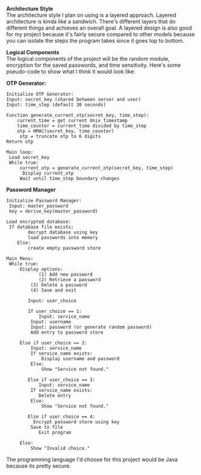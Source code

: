 **Architecture Style**  
The architecture style I plan on using is a layered approach. Layered architecture is kinda like a sandwich. There's different layers that do different things and achieves an overall goal. A layered design is also good for my project because it's fairly secure compared to other models because you can isolate the steps the program takes since it goes top to bottom.  

**Logical Components**  
The logical components of the project will be the random module, encryption for the saved passwords, and time sensitivity. Here's some pseudo-code to show what I think it would look like:  

**OTP Generator:**  

    Initialize OTP Generator:
    Input: secret_key (shared between server and user)
    Input: time_step (default 30 seconds)

    Function generate_current_otp(secret_key, time_step):
        current_time = get current Unix timestamp
        time_counter = current_time divided by time_step
        otp = HMAC(secret_key, time_counter)
         otp = truncate otp to 6 digits
    Return otp

    Main loop:
     Load secret_key
     While true:
         current_otp = generate_current_otp(secret_key, time_step)
          Display current_otp
         Wait until time_step boundary changes
         
**Password Manager**  

    Initialize Password Manager:
     Input: master_password
     key = derive_key(master_password)

    Load encrypted database:
     If database file exists:
            decrypt database using key
            load passwords into memory
        Else:
            create empty password store

    Main Menu:
     While true:
         Display options:
                (1) Add new password
                (2) Retrieve a password
             (3) Delete a password
             (4) Save and exit

            Input: user_choice

            If user_choice == 1:
                Input: service_name
             Input: username
             Input: password (or generate random password)
             Add entry to password store

         Else if user_choice == 2:
             Input: service_name
             If service_name exists:
                 Display username and password
             Else:
                 Show "Service not found."

            Else if user_choice == 3:
                Input: service_name
             If service_name exists:
                Delete entry
             Else:
                 Show "Service not found."

            Else if user_choice == 4:
              Encrypt password store using key
             Save to file
                Exit program

         Else:
             Show "Invalid choice."
             
   The programming language I'd choose for this project would be Java because its pretty secure.
   
   

